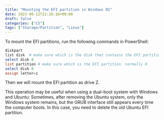 ```yaml
---
title: "Mounting the EFI partition in Windows OS"
date: 2023-06-12T22:26:16+08:00
draft: false
categories: ["CS"]
tags: ["Storage/Partition", "Linux"]
---
```


To mount the EFI partitions, run the following commands in PowerShell:

```powershell
diskpart
list disk  # make sure which is the disk that contains the EFI partition. usually 0
select disk 0
list partition # make sure which is the EFI partition. normally 0
select disk 0
assign letter=z
```

Then we will mount the EFI partition as drive Z.

This operation may be useful when using a dual-boot system with Windows and Ubuntu: Sometimes, after removing the Ubuntu system, only the Windows system remains, but the GRUB interface still appears every time the computer boots. In this case, you need to delete the old Ubuntu EFI partition.
